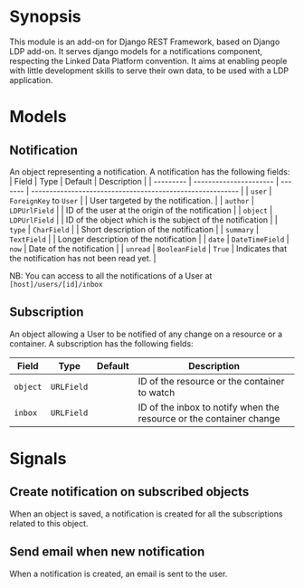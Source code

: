 # Synopsis
This module is an add-on for Django REST Framework, based on Django LDP add-on. It serves django models for a notifications component, respecting the Linked Data Platform convention.
It aims at enabling people with little development skills to serve their own data, to be used with a LDP application.



# Models

## Notification
An object representing a notification. A notification has the following fields:
| Field     | Type                   | Default | Description                                               |
| --------- | ---------------------- | ------- | --------------------------------------------------------- |
| `user`    | `ForeignKey` to `User` |         | User targeted by the notification.                        |
| `author`  | `LDPUrlField`          |         | ID of the user at the origin of the notification          |
| `object`  | `LDPUrlField`          |         | ID of the object which is the subject of the notification |
| `type`    | `CharField`            |         | Short description of the notification                     |
| `summary` | `TextField`            |         | Longer description of the notification                    |
| `date`    | `DateTimeField`        | `now`   | Date of the notification                                  |
| `unread`  | `BooleanField`         | `True`  | Indicates that the notification has not been read yet.    |

NB: You can access to all the notifications of a User at `[host]/users/[id]/inbox`



## Subscription

An object allowing a User to be notified of any change on a resource or a container. A subscription has the following fields:

| Field    | Type       | Default | Description                                                  |
| -------- | ---------- | ------- | ------------------------------------------------------------ |
| `object` | `URLField` |         | ID of the resource or the container to watch                 |
| `inbox`  | `URLField` |         | ID of the inbox to notify when the resource or the container change |



# Signals

## Create notification on subscribed objects

When an object is saved, a notification is created for all the subscriptions related to this object.



## Send email when new notification

When a notification is created, an email is sent to the user.